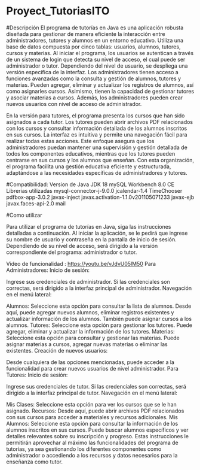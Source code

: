 # Proyect_TutoriasITO

#Descripción
El programa de tutorías en Java es una aplicación robusta diseñada para gestionar de manera eficiente la interacción entre administradores, tutores y alumnos en un entorno educativo. Utiliza una base de datos compuesta por cinco tablas: usuarios, alumnos, tutores, cursos y materias. Al iniciar el programa, los usuarios se autentican a través de un sistema de login que detecta su nivel de acceso, el cual puede ser administrador o tutor. Dependiendo del nivel de usuario, se despliega una versión específica de la interfaz. Los administradores tienen acceso a funciones avanzadas como la consulta y gestión de alumnos, tutores y materias. Pueden agregar, eliminar y actualizar los registros de alumnos, así como asignarles cursos. Asimismo, tienen la capacidad de gestionar tutores y asociar materias a cursos. Además, los administradores pueden crear nuevos usuarios con nivel de acceso de administrador.

En la versión para tutores, el programa presenta los cursos que han sido asignados a cada tutor. Los tutores pueden abrir archivos PDF relacionados con los cursos y consultar información detallada de los alumnos inscritos en sus cursos. La interfaz es intuitiva y permite una navegación fácil para realizar todas estas acciones. Este enfoque asegura que los administradores puedan mantener una supervisión y gestión detallada de todos los componentes educativos, mientras que los tutores pueden centrarse en sus cursos y los alumnos que enseñan. Con esta organización, el programa facilita una gestión educativa eficiente y estructurada, adaptándose a las necesidades específicas de administradores y tutores.

#Compatibilidad:
Version de Java
JDK 18
mySQL Workbench 8.0 CE
Librerias utilizadas
mysql-connector-j-9.0.0
jcalendar-1.4
TimeChooser
pdfbox-app-3.0.2
javax-inject
javax.activation-1.1.0v201105071233
javax-ejb
javax.faces-api-2.0
mail

#Como utilizar

Para utilizar el programa de tutorías en Java, siga las instrucciones detalladas a continuación. Al iniciar la aplicación, se le pedirá que ingrese su nombre de usuario y contraseña en la pantalla de inicio de sesión. Dependiendo de su nivel de acceso, será dirigido a la versión correspondiente del programa: administrador o tutor.

Video de funcionalidad : https://youtu.be/vJdvU05lM50
Para Administradores:
Inicio de sesión:

Ingrese sus credenciales de administrador.
Si las credenciales son correctas, será dirigido a la interfaz principal de administrador.
Navegación en el menú lateral:

Alumnos:
Seleccione esta opción para consultar la lista de alumnos.
Desde aquí, puede agregar nuevos alumnos, eliminar registros existentes y actualizar información de los alumnos.
También puede asignar cursos a los alumnos.
Tutores:
Seleccione esta opción para gestionar los tutores.
Puede agregar, eliminar y actualizar la información de los tutores.
Materias:
Seleccione esta opción para consultar y gestionar las materias.
Puede asignar materias a cursos, agregar nuevas materias o eliminar las existentes.
Creación de nuevos usuarios:

Desde cualquiera de las opciones mencionadas, puede acceder a la funcionalidad para crear nuevos usuarios de nivel administrador.
Para Tutores:
Inicio de sesión:

Ingrese sus credenciales de tutor.
Si las credenciales son correctas, será dirigido a la interfaz principal de tutor.
Navegación en el menú lateral:

Mis Clases:
Seleccione esta opción para ver los cursos que se le han asignado.
Recursos:
Desde aquí, puede abrir archivos PDF relacionados con sus cursos para acceder a materiales y recursos adicionales.
Mis Alumnos:
Seleccione esta opción para consultar la información de los alumnos inscritos en sus cursos.
Puede buscar alumnos específicos y ver detalles relevantes sobre su inscripción y progreso.
Estas instrucciones le permitirán aprovechar al máximo las funcionalidades del programa de tutorías, ya sea gestionando los diferentes componentes como administrador o accediendo a los recursos y datos necesarios para la enseñanza como tutor.
